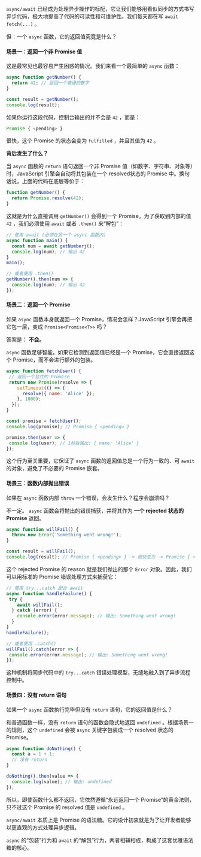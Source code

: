 `async/await` 已经成为处理异步操作的标配，它让我们能够用看似同步的方式书写异步代码，极大地提高了代码的可读性和可维护性。我们每天都在写 `await fetch(...)` 。

但：一个 `async` 函数，它的返回值究竟是什么？

#### 场景一：返回一个非 Promise 值

这是最常见也最容易产生困惑的情况。我们来看一个最简单的 `async` 函数：

```js
async function getNumber() {
  return 42; // 返回一个普通的数字
}

const result = getNumber();
console.log(result);
```

如果你运行这段代码，控制台输出的并不会是 `42` ，而是：

```js
Promise { <pending> }
```

很快，这个 Promise 的状态会变为 `fulfilled` ，并且其值为 `42` 。

**背后发生了什么？**

当 `async` 函数的 `return` 语句返回一个非 Promise 值（如数字、字符串、对象等）时，JavaScript 引擎会自动将其包装在一个 resolved状态的 Promise 中。换句话说，上面的代码在底层等价于：

```js
function getNumber() {
  return Promise.resolve(42);
}
```

这就是为什么直接调用 `getNumber()` 会得到一个 Promise。为了获取到内部的值 `42` ，我们必须使用 `await` 或者 `.then()` 来“解包”：

```js
// 使用 await (必须在另一个 async 函数内)
async function main() {
  const num = await getNumberj();
  console.log(num); // 输出 42
}
main();

// 或者使用 .then()
getNumber().then(num => {
  console.log(num); // 输出 42
});
```
#### 场景二：返回一个 Promise

如果 `async` 函数本身就返回一个 Promise，情况会怎样？JavaScript 引擎会再把它包一层，变成 `Promise<Promise<T>>` 吗？

答案是： **不会。**

`async` 函数足够智能，如果它检测到返回值已经是一个 Promise，它会直接返回这个 Promise，而不会进行额外的包装。

```js
async function fetchUser() {
 // 返回一个显式的 Promise
 return new Promise(resolve => {
    setTimeout(() => {
      resolve({ name: 'Alice' });
    }, 1000);
  });
}

const promise = fetchUser();
console.log(promise); // Promise { <pending> }

promise.then(user => {
 console.log(user); // 1秒后输出: { name: 'Alice' }
});
```

这个行为至关重要，它保证了 `async` 函数的返回值总是一个行为一致的、可 `await` 的对象，避免了不必要的 Promise 嵌套。

#### 场景三：函数内部抛出错误

如果在 `async` 函数内部 `throw` 一个错误，会发生什么？程序会崩溃吗？

不一定。 `async` 函数会将抛出的错误捕获，并将其作为 **一个 rejected 状态的 Promise** 返回。

```js
async function willFail() {
  throw new Error('Something went wrong!');
}

const result = willFail();
console.log(result); // Promise { <pending> } -> 很快变为 -> Promise { <rejected> }
```

这个 rejected Promise 的 reason 就是我们抛出的那个 `Error` 对象。因此，我们可以用标准的 Promise 错误处理方式来捕获它：

```js
// 使用 try...catch 配合 await
async function handleFailure() {
 try {
    await willFail();
  } catch (error) {
    console.error(error.message); // 输出: Something went wrong!
  }
}
handleFailure();

// 或者使用 .catch()
willFail().catch(error => {
 console.error(error.message); // 输出: Something went wrong!
});
```

这种机制将同步代码中的 `try...catch` 错误处理模型，无缝地融入到了异步流程控制中。

#### 场景四：没有 return 语句

如果一个 `async` 函数执行完毕但没有 `return` 语句，它的返回值是什么？

和普通函数一样，没有 `return` 语句的函数会隐式地返回 `undefined` 。根据场景一的规则，这个 `undefined` 会被 `async` 关键字包装成一个 resolved 状态的 Promise。

```js
async function doNothing() {
  const a = 1 + 1;
  // 没有 return
}

doNothing().then(value => {
  console.log(value); // 输出: undefined
});
```

所以，即使函数什么都不返回，它依然遵循“永远返回一个 Promise”的黄金法则，只不过这个 Promise 的 resolved 值是 `undefined` 。

`async/await` 本质上是 Promise 的语法糖。它的设计初衷就是为了让开发者能够以更直观的方式处理异步逻辑。

`async` 的“包装”行为和 `await` 的“解包”行为，两者相辅相成，构成了这套优雅语法糖的核心。